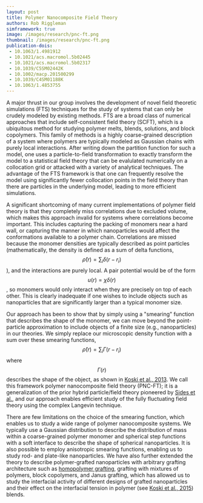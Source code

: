 ```yaml
---
layout: post
title: Polymer Nanocomposite Field Theory
authors: Rob Riggleman
simframework: true
image: /images/research/pnc-ft.png
thumbnail: /images/research/pnc-ft.png
publication-dois:
 - 10.1063/1.4981912
 - 10.1021/acs.macromol.5b02445
 - 10.1021/acs.macromol.5b02317
 - 10.1039/C5SM02442K
 - 10.1002/macp.201500299
 - 10.1039/C4SM01188K
 - 10.1063/1.4853755
---
```


A major thrust in our group involves the development of novel field theoretic simulations (FTS) techniques for the study of systems that can only be crudely modeled by existing methods. FTS are a broad class of numerical approaches that include self-consistent field theory (SCFT), which is a ubiquitous method for studying polymer melts, blends, solutions, and block copolymers. This family of methods is a highly coarse-grained description of a system where polymers are typically modeled as Gaussian chains with purely local interactions. After writing down the partition function for such a model, one uses a particle-to-field transformation to exactly transform the model to a statistical field theory that can be evalulated numerically on a collocation grid or attacked with a variety of analytical techniques. The advantage of the FTS framework is that one can frequently resolve the model using significantly fewer collocation points in the field theory than there are particles in the underlying model, leading to more efficient simulations.

A significant shortcoming of many current implementations of polymer field theory is that they completely miss correlations due to excluded volume, which makes this approach invalid for systems where correlations become important. This includes capturing the packing of monomers near a hard wall, or capturing the manner in which nanoparticles would affect the conformations available to a polymer chain. Correlations are missed because the monomer densities are typically described as point particles (mathematically, the density is defined as a sum of delta functions, $$\hat{\rho}(r) = \sum_i \delta(r-r_i)$$), and the interactions are purely local. A pair potential would be of the form $$u(r) = \chi \delta(r)$$, so monomers would only interact when they are precisely on top of each other. This is clearly inadequate if one wishes to include objects such as nanoparticles that are significantly larger than a typical monomer size.

Our approach has been to show that by simply using a "smearing" function that describes the shape of the monomer, we can move beyond the point-particle approximation to include objects of a finite size (e.g., nanoparticles) in our theories. We simply replace our microscopic density function with a sum over these smearing functions, $$\hat{\rho}(r) = \sum_i \Gamma(r-r_i)$$ where $$\Gamma(r)$$ describes the shape of the object, as shown in [Koski et al., 2013](/publications/koski-pncft/). We call this framework polymer nanocomposite field theory (PNC-FT); it is a generalization of the prior hybrid particle/field theory pioneered by [Sides et al.](https://doi.org/10.1103/PhysRevLett.96.250601), and our approach enables efficient study of the fully fluctuating field theory using the complex Langevin technique.

There are few limitations on the choice of the smearing function, which enables us to study a wide range of polymer nanocomposite systems. We typically use a Gaussian distribution to describe the distribution of mass within a coarse-grained polymer monomer and spherical step functions with a soft interface to describe the shape of spherical nanoparticles. It is also possible to employ anisotropic smearing functions, enabling us to study rod- and plate-like nanoparticles. We have also further extended the theory to describe polymer-grafted nanoparticles with arbitrary grafting architecture such as [homopolymer grafting](/publications/chao-distribution-nanoparticles/), grafting with mixtures of polymers, block copolymers, and Janus grafting, which has allowed us to study the interfacial activity of different designs of grafted nanoparticles and their effect on the interfacial tension in polymer (see [Koski et al., 2015](/publications/koski-predicting-structure/)) blends.

